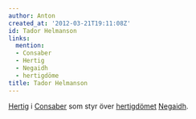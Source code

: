 ```yaml
---
author: Anton
created_at: '2012-03-21T19:11:08Z'
id: Tador Helmanson
links:
  mention:
  - Consaber
  - Hertig
  - Negaidh
  - hertigdöme
title: Tador Helmanson
---
```


[Hertig] i [Consaber] som styr över [hertigdömet][] [Negaidh].

  [Hertig]: Hertig
  [Consaber]: Consaber
  [hertigdömet]: hertigdöme
  [Negaidh]: Negaidh
